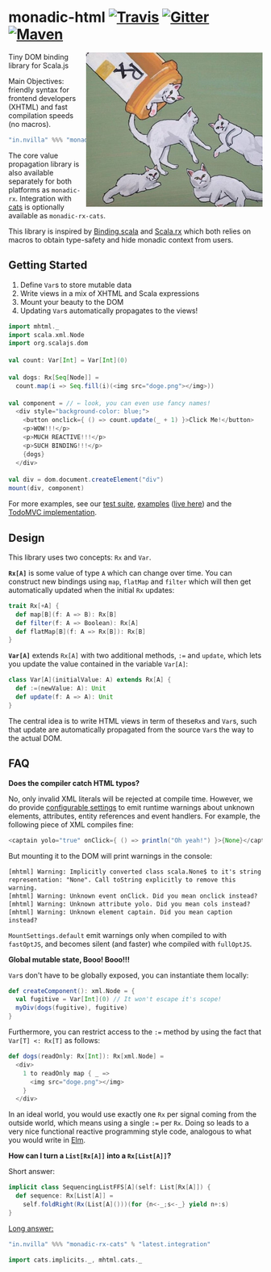 # monadic-html [![Travis](https://travis-ci.org/OlivierBlanvillain/monadic-html.svg?branch=master)](https://travis-ci.org/OlivierBlanvillain/monadic-html) [![Gitter](https://badges.gitter.im/Join%20Chat.svg)](https://gitter.im/monadic-html/Lobby) [![Maven](https://img.shields.io/maven-central/v/in.nvilla/monadic-html_sjs0.6_2.11.svg?label=maven)](http://search.maven.org/#search%7Cgav%7C1%7Cg%3A%22in.nvilla%22%20AND%20a%3A%22monadic-html_sjs0.6_2.11%22)

<img align=right src="project/cats.jpg"/>

Tiny DOM binding library for Scala.js

Main Objectives: friendly syntax for frontend developers (XHTML) and fast compilation speeds (no macros).

```scala
"in.nvilla" %%% "monadic-html" % "latest.integration"
```

The core value propagation library is also available separately for both platforms as `monadic-rx`. Integration with [cats](https://github.com/typelevel/cats) is optionally available as `monadic-rx-cats`.

This library is inspired by [Binding.scala](https://github.com/ThoughtWorksInc/Binding.scala) and [Scala.rx](https://github.com/lihaoyi/scala.rx) which both relies on macros to obtain type-safety and hide monadic context from users.

## Getting Started

1. Define `Var`s to store mutable data
2. Write views in a mix of XHTML and Scala expressions
3. Mount your beauty to the DOM
4. Updating `Var`s automatically propagates to the views!

```scala
import mhtml._
import scala.xml.Node
import org.scalajs.dom

val count: Var[Int] = Var[Int](0)

val dogs: Rx[Seq[Node]] =
  count.map(i => Seq.fill(i)(<img src="doge.png"></img>))

val component = // ← look, you can even use fancy names!
  <div style="background-color: blue;">
    <button onclick={ () => count.update(_ + 1) }>Click Me!</button>
    <p>WOW!!!</p>
    <p>MUCH REACTIVE!!!</p>
    <p>SUCH BINDING!!!</p>
    {dogs}
  </div>

val div = dom.document.createElement("div")
mount(div, component)
```

For more examples, see our [test suite](tests/src/test/scala/mhtml/tests.scala), [examples](example/src/main/scala/mhtml) ([live here](https://olivierblanvillain.github.io/monadic-html/examples/)) and the [TodoMVC implementation](https://github.com/olafurpg/mhtml-todo/).

## Design

This library uses two concepts: `Rx` and `Var`.

**`Rx[A]`** is some value of type `A` which can change over time. You can construct new bindings using `map`, `flatMap` and `filter` which will then get automatically updated when the initial `Rx` updates:

```scala
trait Rx[+A] {
  def map[B](f: A => B): Rx[B]
  def filter(f: A => Boolean): Rx[A]
  def flatMap[B](f: A => Rx[B]): Rx[B]
}
```

**`Var[A]`** extends `Rx[A]` with two additional methods, `:=` and `update`, which lets you update the value contained in the variable `Var[A]`:

```scala
class Var[A](initialValue: A) extends Rx[A] {
  def :=(newValue: A): Unit
  def update(f: A => A): Unit
}
```

The central idea is to write HTML views in term of these`Rx`s and `Var`s, such that update are automatically propagated from the source `Var`s the way to the actual DOM.

## FAQ

**Does the compiler catch HTML typos?**

No, only invalid XML literals will be rejected at compile time. However, we do provide [configurable settings](src/main/scala/mhtml/settings.scala) to emit runtime warnings about unknown elements, attributes, entity references and event handlers. For example, the following piece of XML compiles fine:

```scala
<captain yolo="true" onClick={ () => println("Oh yeah!") }>{None}</captain>
```

But mounting it to the DOM will print warnings in the console:

```
[mhtml] Warning: Implicitly converted class scala.None$ to it's string representation: "None". Call toString explicitly to remove this warning.
[mhtml] Warning: Unknown event onClick. Did you mean onclick instead?
[mhtml] Warning: Unknown attribute yolo. Did you mean cols instead?
[mhtml] Warning: Unknown element captain. Did you mean caption instead?
```

`MountSettings.default` emit warnings only when compiled to with `fastOptJS`, and becomes silent (and faster) whe compiled with `fullOptJS`.

**Global mutable state, Booo! Booo!!!**

`Var`s don't have to be globally exposed, you can instantiate them locally:

```scala
def createComponent(): xml.Node = {
  val fugitive = Var[Int](0) // It won't escape it's scope!
  myDiv(dogs(fugitive), fugitive)
}
```

Furthermore, you can restrict access to the `:=` method by using the fact that `Var[T] <: Rx[T]` as follows:

```scala
def dogs(readOnly: Rx[Int]): Rx[xml.Node] =
  <div>
    1 to readOnly map { _ =>
      <img src="doge.png"></img>
    }
  </div>
```

In an ideal world, you would use exactly one `Rx` per signal coming from the outside world, which means using a single `:=` per `Rx`. Doing so leads to a very nice functional reactive programming style code, analogous to what you would write in [Elm](http://elm-lang.org/).

**How can I turn a `List[Rx[A]]` into a `Rx[List[A]]`?**

Short answer:

```scala
implicit class SequencingListFFS[A](self: List[Rx[A]]) {
  def sequence: Rx[List[A]] =
    self.foldRight(Rx(List[A]()))(for {n<-_;s<-_} yield n+:s)
}
```

[Long answer:](https://github.com/typelevel/cats/blob/master/docs/src/main/tut/traverse.md)

```scala
"in.nvilla" %%% "monadic-rx-cats" % "latest.integration"
```

```scala
import cats.implicits._, mhtml.cats._
```
